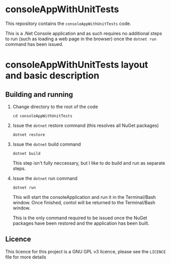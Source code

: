 # consoleAppWithUnitTests
This repository contains the `consoleAppWithUnitTests` code.

This is a .Net Console application and as such requires no additional steps to run (such as loading a web page in the browser) once the `dotnet run` command has been issued.

# consoleAppWithUnitTests layout and basic description

## Building and running
1. Change directory to the root of the code

    `cd consoleAppWithUnitTests`

1. Issue the `dotnet` restore command (this resolves all NuGet packages)

    `dotnet restore`

1. Issue the `dotnet` build command

    `dotnet build`

    This step isn't fully neccessary, but I like to do build and run as separate steps.

1. Issue the `dotnet` run command

    `dotnet run`

    This will start the consoleApplication and run it in the Terminal/Bash window. Once finished, contol will be returned to the Terminal/Bash window.

    This is the only command required to be issued once the NuGet packages have been restored and the application has been built.

## Licence

This licence for this project is a GNU GPL v3 licence, please see the `LICENCE` file for more details
